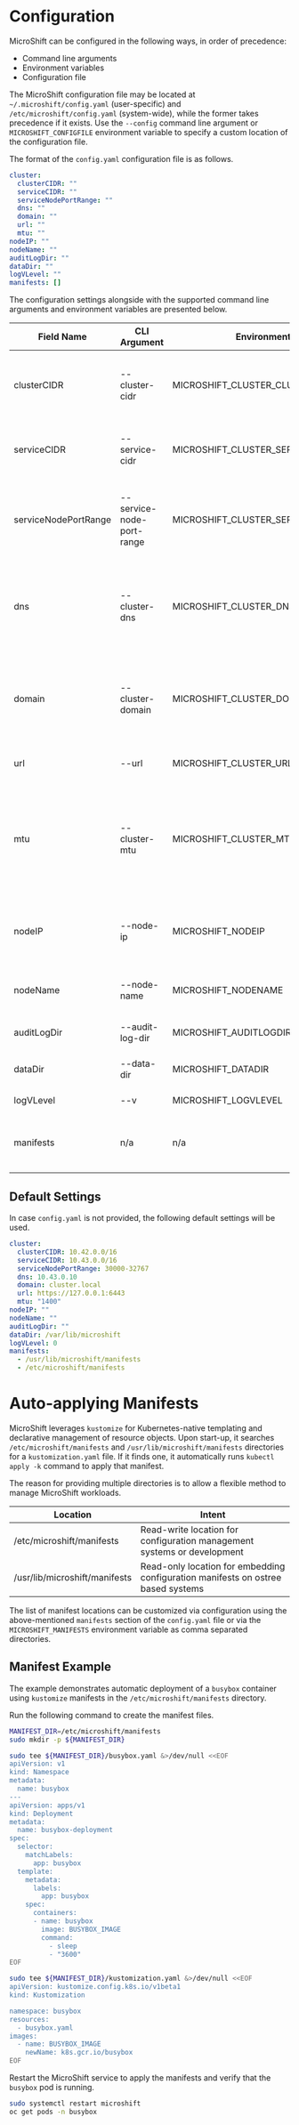 # Configuration

MicroShift can be configured in the following ways, in order of precedence:
* Command line arguments
* Environment variables
* Configuration file

The MicroShift configuration file may be located at `~/.microshift/config.yaml` (user-specific) and `/etc/microshift/config.yaml` (system-wide), while the former takes precedence if it exists. Use the `--config` command line argument or `MICROSHIFT_CONFIGFILE` environment variable to specify a custom location of the configuration file.

The format of the `config.yaml` configuration file is as follows.

```yaml
cluster:
  clusterCIDR: ""
  serviceCIDR: ""
  serviceNodePortRange: ""
  dns: ""
  domain: ""
  url: ""
  mtu: ""
nodeIP: ""
nodeName: ""
auditLogDir: ""
dataDir: ""
logVLevel: ""
manifests: []
```

The configuration settings alongside with the supported command line arguments and environment variables are presented below.

| Field Name          | CLI Argument              | Environment Variable                    | Description |
|---------------------|---------------------------|-----------------------------------------|-------------|
| clusterCIDR         | --cluster-cidr            | MICROSHIFT_CLUSTER_CLUSTERCIDR          | A block of IP addresses from which Pod IP addresses are allocated
| serviceCIDR         | --service-cidr            | MICROSHIFT_CLUSTER_SERVICECIDR          | A block of virtual IP addresses for Kubernetes services
| serviceNodePortRange| --service-node-port-range | MICROSHIFT_CLUSTER_SERVICENODEPORTRANGE | The port range allowed for Kubernetes services of type NodePort
| dns                 | --cluster-dns             | MICROSHIFT_CLUSTER_DNS                  | The Kubernetes service IP address where pods query for name resolution
| domain              | --cluster-domain          | MICROSHIFT_CLUSTER_DOMAIN               | Base DNS domain used to construct fully qualified pod and service domain names
| url                 | --url                     | MICROSHIFT_CLUSTER_URL                  | URL of the API server for the cluster.
| mtu                 | --cluster-mtu             | MICROSHIFT_CLUSTER_MTU                  | The maximum transmission unit for the Generic Network Virtualization Encapsulation overlay network
| nodeIP              | --node-ip                 | MICROSHIFT_NODEIP                       | The IP address of the node, defaults to IP of the default route
| nodeName            | --node-name               | MICROSHIFT_NODENAME                     | The name of the node, defaults to hostname
| auditLogDir         | --audit-log-dir           | MICROSHIFT_AUDITLOGDIR                  | Location for storing audit logs
| dataDir             | --data-dir                | MICROSHIFT_DATADIR                      | Location for data created by MicroShift
| logVLevel           | --v                       | MICROSHIFT_LOGVLEVEL                    | Log verbosity (0-5)
| manifests           | n/a                       | n/a                                     | Locations to scan for manifests to be loaded on startup

## Default Settings

In case `config.yaml` is not provided, the following default settings will be used.

```yaml
cluster:
  clusterCIDR: 10.42.0.0/16
  serviceCIDR: 10.43.0.0/16
  serviceNodePortRange: 30000-32767
  dns: 10.43.0.10
  domain: cluster.local
  url: https://127.0.0.1:6443
  mtu: "1400"
nodeIP: ""
nodeName: ""
auditLogDir: ""
dataDir: /var/lib/microshift
logVLevel: 0
manifests:
  - /usr/lib/microshift/manifests
  - /etc/microshift/manifests
```

# Auto-applying Manifests

MicroShift leverages `kustomize` for Kubernetes-native templating and declarative management of resource objects. Upon start-up, it searches `/etc/microshift/manifests` and `/usr/lib/microshift/manifests` directories for a `kustomization.yaml` file. If it finds one, it automatically runs `kubectl apply -k` command to apply that manifest.

The reason for providing multiple directories is to allow a flexible method to manage MicroShift workloads.

| Location                      | Intent |
|-------------------------------|--------|
| /etc/microshift/manifests     | Read-write location for configuration management systems or development
| /usr/lib/microshift/manifests | Read-only location for embedding configuration manifests on ostree based systems

The list of manifest locations can be customized via configuration using the above-mentioned `manifests` section of the `config.yaml` file or via the `MICROSHIFT_MANIFESTS` environment variable as comma separated directories.

## Manifest Example

The example demonstrates automatic deployment of a `busybox` container using `kustomize` manifests in the `/etc/microshift/manifests` directory.

Run the following command to create the manifest files.

```bash
MANIFEST_DIR=/etc/microshift/manifests
sudo mkdir -p ${MANIFEST_DIR}

sudo tee ${MANIFEST_DIR}/busybox.yaml &>/dev/null <<EOF
apiVersion: v1
kind: Namespace
metadata:
  name: busybox
---
apiVersion: apps/v1
kind: Deployment
metadata:
  name: busybox-deployment
spec:
  selector:
    matchLabels:
      app: busybox
  template:
    metadata:
      labels:
        app: busybox
    spec:
      containers:
      - name: busybox
        image: BUSYBOX_IMAGE
        command:
          - sleep
          - "3600"
EOF

sudo tee ${MANIFEST_DIR}/kustomization.yaml &>/dev/null <<EOF
apiVersion: kustomize.config.k8s.io/v1beta1
kind: Kustomization

namespace: busybox
resources:
  - busybox.yaml
images:
  - name: BUSYBOX_IMAGE
    newName: k8s.gcr.io/busybox
EOF
```

Restart the MicroShift service to apply the manifests and verify that the `busybox` pod is running.

```bash
sudo systemctl restart microshift
oc get pods -n busybox
```
